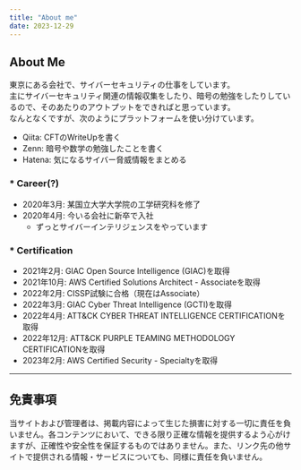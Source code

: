 ```yaml
---
title: "About me"
date: 2023-12-29
---
```


## About Me
東京にある会社で、サイバーセキュリティの仕事をしています。  
主にサイバーセキュリティ関連の情報収集をしたり、暗号の勉強をしたりしているので、そのあたりのアウトプットをできればと思っています。  
なんとなくですが、次のようにプラットフォームを使い分けています。  
* Qiita: CFTのWriteUpを書く
* Zenn: 暗号や数学の勉強したことを書く
* Hatena: 気になるサイバー脅威情報をまとめる

### * Career(?)
* 2020年3月: 某国立大学大学院の工学研究科を修了  
* 2020年4月: 今いる会社に新卒で入社  
  * ずっとサイバーインテリジェンスをやっています  

### * Certification
* 2021年2月: GIAC Open Source Intelligence (GIAC)を取得
* 2021年10月: AWS Certified Solutions Architect - Associateを取得
* 2022年2月: CISSP試験に合格（現在はAssociate）
* 2022年3月: GIAC Cyber Threat Intelligence (GCTI)を取得
* 2022年4月: ATT&CK CYBER THREAT INTELLIGENCE CERTIFICATIONを取得
* 2022年12月: ATT&CK PURPLE TEAMING METHODOLOGY CERTIFICATIONを取得
* 2023年2月: AWS Certified Security - Specialtyを取得

---

## 免責事項
当サイトおよび管理者は、掲載内容によって生じた損害に対する一切に責任を負いません。各コンテンツにおいて、できる限り正確な情報を提供するよう心がけますが、正確性や安全性を保証するものではありません。また、リンク先の他サイトで提供される情報・サービスについても、同様に責任を負いません。